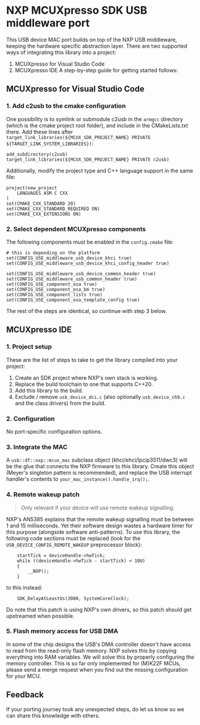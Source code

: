 # NXP MCUXpresso SDK USB middleware port

This USB device MAC port builds on top of the NXP USB middleware, keeping the hardware specific abstraction layer. There are two supported ways of integrating this library into a project:
1. MCUXpresso for Visual Studio Code
2. MCUXpresso IDE
A step-by-step guide for getting started follows:

## MCUXpresso for Visual Studio Code

### 1. Add c2usb to the cmake configuration

One possibility is to symlink or submodule c2usb in the `armgcc` directory
(which is the cmake project root folder), and include in the CMakeLists.txt there.
Add these lines after `target_link_libraries(${MCUX_SDK_PROJECT_NAME} PRIVATE ${TARGET_LINK_SYSTEM_LIBRARIES})`:
```
add_subdirectory(c2usb)
target_link_libraries(${MCUX_SDK_PROJECT_NAME} PRIVATE c2usb)
```

Additionally, modify the project type and C++ language support in the same file:
```
project(new_project
    LANGUAGES ASM C CXX
)
set(CMAKE_CXX_STANDARD 20)
set(CMAKE_CXX_STANDARD_REQUIRED ON)
set(CMAKE_CXX_EXTENSIONS ON)
```

### 2. Select dependent MCUXpresso components

The following components must be enabled in the `config.cmake` file:
```
# this is depending on the platform
set(CONFIG_USE_middleware_usb_device_khci true)
set(CONFIG_USE_middleware_usb_device_khci_config_header true)

set(CONFIG_USE_middleware_usb_device_common_header true)
set(CONFIG_USE_middleware_usb_common_header true)
set(CONFIG_USE_component_osa true)
set(CONFIG_USE_component_osa_bm true)
set(CONFIG_USE_component_lists true)
set(CONFIG_USE_component_osa_template_config true)
```

The rest of the steps are identical, so continue with step 3 below.

## MCUXpresso IDE

### 1. Project setup

These are the list of steps to take to get the library compiled into your project:

1. Create an SDK project where NXP's own stack is working.
2. Replace the build toolchain to one that supports C++20.
3. Add this library to the build.
4. Exclude / remove `usb_device_dci.c` (also optionally `usb_device_ch9.c` and the class drivers) from the build.

### 2. Configuration

No port-specific configuration options.

### 3. Integrate the MAC

A `usb::df::nxp::mcux_mac` subclass object (khci/ehci/lpcip3511/dwc3) will be the glue that connects the NXP firmware to this library.
Create this object (Meyer's singleton pattern is recommended),
and replace the USB interrupt handler's contents to `your_mac_instance().handle_irq();`.

### 4. Remote wakeup patch

> Only relevant if your device will use remote wakeup signalling.

NXP's AN5385 explains that the remote wakeup signalling must be between 1 and 15 milliseconds.
Yet their software design wastes a hardware timer for this purpose (alongside software anti-patterns).
To use this library, the following code sections must be replaced
(look for the `USB_DEVICE_CONFIG_REMOTE_WAKEUP` preprocessor block):
```
    startTick = deviceHandle->hwTick;
    while ((deviceHandle->hwTick - startTick) < 10U)
    {
        __NOP();
    }
```
to this instead:
```
    SDK_DelayAtLeastUs(3000, SystemCoreClock);
```
Do note that this patch is using NXP's own drivers, so this patch should get upstreamed when possible.

### 5. Flash memory access for USB DMA

In some of the chip designs the USB's DMA controller doesn't have access to read from the read-only flash memory.
NXP solves this by copying everything into RAM variables.
We will solve this by properly configuring the memory controller.
This is so far only implemented for (M)K22F MCUs,
please send a merge request when you find out the missing configuration for your MCU.

## Feedback

If your porting journey took any unexpected steps, do let us know so we can share this knowledge with others.
